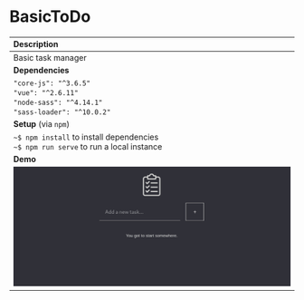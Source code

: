 # BasicToDo

|**Description**|
|:---|
|Basic task manager|
|**Dependencies**|
|`"core-js": "^3.6.5"`<br/>`"vue": "^2.6.11"`<br/>`"node-sass": "^4.14.1"`<br/>`"sass-loader": "^10.0.2"`|
|**Setup** (via `npm`)|
|`~$ npm install` to install dependencies<br/>`~$ npm run serve` to run a local instance|
|**Demo**|
|![](demo.gif)|
